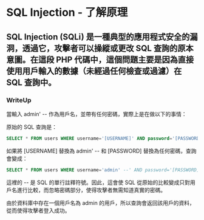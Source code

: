 # SQL Injection - 了解原理
## SQL Injection (SQLi) 是一種典型的應用程式安全的漏洞，透過它，攻擊者可以操縱或更改 SQL 查詢的原本意圖。在這段 PHP 代碼中，這個問題主要是因為直接使用用戶輸入的數據（未經過任何檢查或過濾）在 SQL 查詢中。

### WriteUp
當輸入 admin' -- 作為用戶名，並帶有任何密碼，實際上是在做以下的事情：

原始的 SQL 查詢是：
```sql
SELECT * FROM users WHERE username='[USERNAME]' AND password='[PASSWORD]'
```
如果將 [USERNAME] 替換為 admin' -- 和 [PASSWORD] 替換為任何密碼，查詢會變成：
```sql
SELECT * FROM users WHERE username='admin' --' AND password='[PASSWORD]'
```
這裡的 -- 是 SQL 的單行註釋符號。因此，這會使 SQL 從原始的比較變成只對用戶名進行比較，而忽略密碼部分，使得攻擊者無需知道真實的密碼。

由於資料庫中存在一個用戶名為 admin 的用戶，所以查詢會返回該用戶的資料，從而使得攻擊者登入成功。
